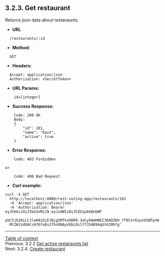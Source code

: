 **3.2.3. Get restaurant**
----
Returns json data about restaraunts.
* **URL** 
```
  /restaurants/:id
```
* **Method:**
```
  GET
```
 
* **Headers:**
```
  Accept: application/json
  Authorization: <SecretToken>
```
* **URL Params:**
```
    id=[integer]
```
* **Success Response:**
```
    Code: 200 OK
    Body:
    {
        "id": 101,
        "name": "East",
        "active": true
    }
``` 
* **Error Response:**
```
    Code: 403 Forbidden
```
    or
```
    Code: 400 Bad Request
```
* **Curl example:**
```
curl -X GET
  http://localhost:8080/rest-voting-app/restaurants/101
  -H 'Accept: application/json'
  -H 'Authorization: Bearer eyJhbGciOiJIUzUxMiJ9.eyJzdWIiOiJhZG1pbkBnbWF
  pbC5jb20iLCJleHAiOjE1Njg5MTkxODR9.3aCyOAmHNEI36AOZKH_YT0CnrOipzUSQPynW
  Mt2WJzdOACcH76fa8v2fhnONAyV6bL8slYfJ5AB9AqGYdJ0bfg'
  ```
----
[Table of context](api.md) \
Previous: 3.2.2 [Get active restaraunts list](3_2_2.md) \
Next: 3.2.4. [Create restaurant](3_2_4.md)